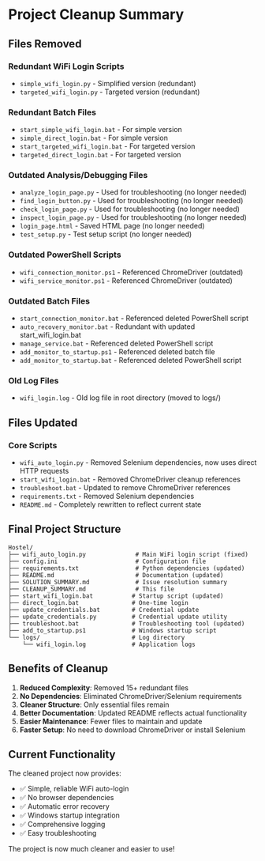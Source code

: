 # Project Cleanup Summary

## Files Removed

### Redundant WiFi Login Scripts
- `simple_wifi_login.py` - Simplified version (redundant)
- `targeted_wifi_login.py` - Targeted version (redundant)

### Redundant Batch Files
- `start_simple_wifi_login.bat` - For simple version
- `simple_direct_login.bat` - For simple version
- `start_targeted_wifi_login.bat` - For targeted version
- `targeted_direct_login.bat` - For targeted version

### Outdated Analysis/Debugging Files
- `analyze_login_page.py` - Used for troubleshooting (no longer needed)
- `find_login_button.py` - Used for troubleshooting (no longer needed)
- `check_login_page.py` - Used for troubleshooting (no longer needed)
- `inspect_login_page.py` - Used for troubleshooting (no longer needed)
- `login_page.html` - Saved HTML page (no longer needed)
- `test_setup.py` - Test setup script (no longer needed)

### Outdated PowerShell Scripts
- `wifi_connection_monitor.ps1` - Referenced ChromeDriver (outdated)
- `wifi_service_monitor.ps1` - Referenced ChromeDriver (outdated)

### Outdated Batch Files
- `start_connection_monitor.bat` - Referenced deleted PowerShell script
- `auto_recovery_monitor.bat` - Redundant with updated start_wifi_login.bat
- `manage_service.bat` - Referenced deleted PowerShell script
- `add_monitor_to_startup.ps1` - Referenced deleted batch file
- `add_monitor_to_startup.bat` - Referenced deleted PowerShell script

### Old Log Files
- `wifi_login.log` - Old log file in root directory (moved to logs/)

## Files Updated

### Core Scripts
- `wifi_auto_login.py` - Removed Selenium dependencies, now uses direct HTTP requests
- `start_wifi_login.bat` - Removed ChromeDriver cleanup references
- `troubleshoot.bat` - Updated to remove ChromeDriver references
- `requirements.txt` - Removed Selenium dependencies
- `README.md` - Completely rewritten to reflect current state

## Final Project Structure

```
Hostel/
├── wifi_auto_login.py              # Main WiFi login script (fixed)
├── config.ini                      # Configuration file
├── requirements.txt                # Python dependencies (updated)
├── README.md                       # Documentation (updated)
├── SOLUTION_SUMMARY.md             # Issue resolution summary
├── CLEANUP_SUMMARY.md              # This file
├── start_wifi_login.bat           # Startup script (updated)
├── direct_login.bat               # One-time login
├── update_credentials.bat         # Credential update
├── update_credentials.py          # Credential update utility
├── troubleshoot.bat               # Troubleshooting tool (updated)
├── add_to_startup.ps1             # Windows startup script
└── logs/                          # Log directory
    └── wifi_login.log             # Application logs
```

## Benefits of Cleanup

1. **Reduced Complexity**: Removed 15+ redundant files
2. **No Dependencies**: Eliminated ChromeDriver/Selenium requirements
3. **Cleaner Structure**: Only essential files remain
4. **Better Documentation**: Updated README reflects actual functionality
5. **Easier Maintenance**: Fewer files to maintain and update
6. **Faster Setup**: No need to download ChromeDriver or install Selenium

## Current Functionality

The cleaned project now provides:
- ✅ Simple, reliable WiFi auto-login
- ✅ No browser dependencies
- ✅ Automatic error recovery
- ✅ Windows startup integration
- ✅ Comprehensive logging
- ✅ Easy troubleshooting

The project is now much cleaner and easier to use! 